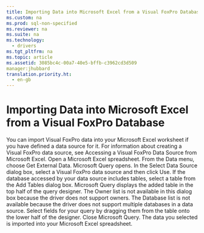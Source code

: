 ```yaml
---
title: Importing Data into Microsoft Excel from a Visual FoxPro Database
ms.custom: na
ms.prod: sql-non-specified
ms.reviewer: na
ms.suite: na
ms.technology: 
  - drivers
ms.tgt_pltfrm: na
ms.topic: article
ms.assetid: 3085bc4c-00a7-40e5-bffb-c3962cd3d509
manager:jhubbard
translation.priority.ht: 
  - en-gb
---
```

# Importing Data into Microsoft Excel from a Visual FoxPro Database
<?xml version="1.0" encoding="utf-8"?>
<developerConceptualDocument xmlns="http://ddue.schemas.microsoft.com/authoring/2003/5" xmlns:xlink="http://www.w3.org/1999/xlink" xmlns:xsi="http://www.w3.org/2001/XMLSchema-instance" xsi:schemaLocation="http://ddue.schemas.microsoft.com/authoring/2003/5 http://dduestorage.blob.core.windows.net/ddueschema/developer.xsd">
  <introduction>
    <para>You can import Visual FoxPro data into your Microsoft Excel worksheet if you have defined a data source for it. For information about creating a Visual FoxPro data source, see <legacyLink xlink:href="2c143020-0403-4592-80e0-84229f3d40be">Accessing a Visual FoxPro Data Source from Microsoft Excel</legacyLink>.</para>
    <procedure>
      <title>To import Visual FoxPro data into an Microsoft Excel worksheet</title>
      <steps class="ordered">
        <step>
          <content>
            <para>Open a Microsoft Excel spreadsheet.</para>
          </content>
        </step>
        <step>
          <content>
            <para>From the Data menu, choose Get External Data. Microsoft Query opens.</para>
          </content>
        </step>
        <step>
          <content>
            <para>In the Select Data Source dialog box, select a Visual FoxPro data source and then click Use.</para>
          </content>
        </step>
        <step>
          <content>
            <para>If the database accessed by your data source includes tables, select a table from the Add Tables dialog box. Microsoft Query displays the added table in the top half of the query designer. </para>
            <alert class="note">
              <para>The Owner list is not available in this dialog box because the driver does not support owners. The Database list is not available because the driver does not support multiple databases in a data source.</para>
            </alert>
          </content>
        </step>
        <step>
          <content>
            <para>Select fields for your query by dragging them from the table onto the lower half of the designer.</para>
          </content>
        </step>
        <step>
          <content>
            <para>Close Microsoft Query. The data you selected is imported into your Microsoft Excel spreadsheet.</para>
          </content>
        </step>
      </steps>
    </procedure>
  </introduction>
  <relatedTopics />
</developerConceptualDocument>